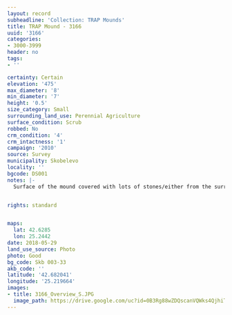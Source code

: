 ```yaml
---
layout: record
subheadline: 'Collection: TRAP Mounds'
title: TRAP Mound - 3166
uuid: '3166'
categories:
- 3000-3999
header: no
tags:
- ''

certainty: Certain
elevation: '475'
max_diameter: '8'
min_diameter: '7'
height: '0.5'
size_category: Small
surrounding_land_use: Perennial Agriculture
surface_condition: Scrub
robbed: No
crm_condition: '4'
crm_intactness: '1'
campaign: '2010'
source: Survey
municipality: Skobelevo
locality: ''
bgcode: DS001
notes: |-
  Surface of the mound covered with lots of stones/either from the surrounding pasture or from the mound.


rights: standard


maps:
  lat: 42.6285
  lon: 25.2442
date: 2018-05-29
land_use_source: Photo
photo: Good
bg_code: Skb 003-33
akb_code: ''
latitude: '42.682041'
longitude: '25.219664'
images:
- title: 3166_Overview_S.JPG
  image_path: https://drive.google.com/uc?id=0B3Rg88wZDQscanVQWks4QjhiTU0
---
```

